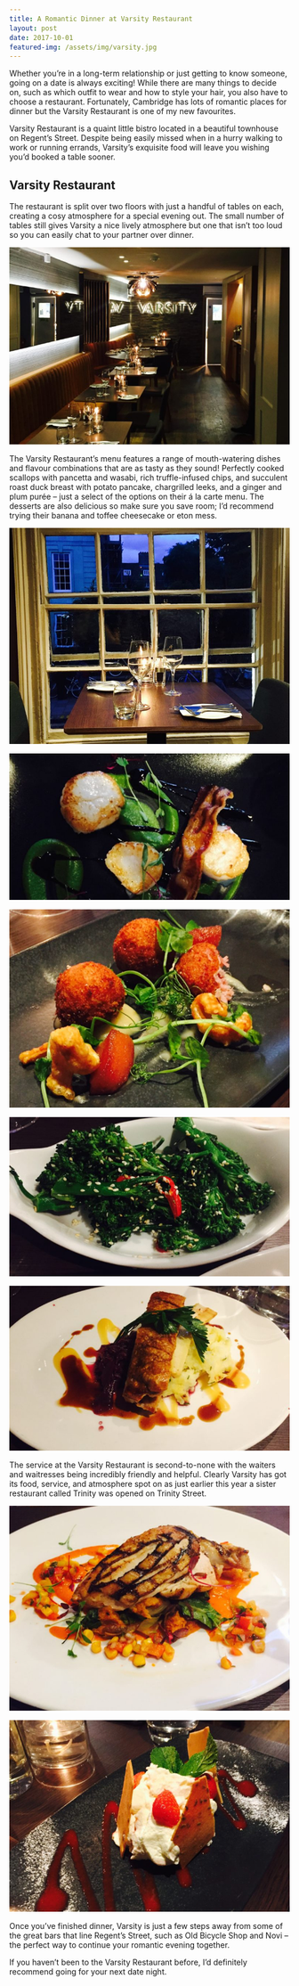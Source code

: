 ```yaml
---
title: A Romantic Dinner at Varsity Restaurant
layout: post
date: 2017-10-01
featured-img: /assets/img/varsity.jpg
---
```


Whether you’re in a long-term relationship or just getting to know someone, going on a date is always exciting! While there are many things to decide on, such as which outfit to wear and how to style your hair, you also have to choose a restaurant. Fortunately, Cambridge has lots of romantic places for dinner but the Varsity Restaurant is one of my new favourites.

Varsity Restaurant is a quaint little bistro located in a beautiful townhouse on Regent’s Street. Despite being easily missed when in a hurry walking to work or running errands, Varsity’s exquisite food will leave you wishing you’d booked a table sooner.

<h2>Varsity Restaurant</h2>

The restaurant is split over two floors with just a handful of tables on each, creating a cosy atmosphere for a special evening out. The small number of tables still gives Varsity a nice lively atmosphere but one that isn’t too loud so you can easily chat to your partner over dinner.

![Table for two at Varsity Restaurant](/assets/img/varsity1.jpg)

The Varsity Restaurant’s menu features a range of mouth-watering dishes and flavour combinations that are as tasty as they sound! Perfectly cooked scallops with pancetta and wasabi, rich truffle-infused chips, and succulent roast duck breast with potato pancake, chargrilled leeks, and a ginger and plum purée – just a select of the options on their á la carte menu. The desserts are also delicious so make sure you save room; I’d recommend trying their banana and toffee cheesecake or eton mess.

![Scallops with pancetta and wasabi](/assets/img/varsity2.jpg)

![Ham hock bon-bon](/assets/img/varsity3.jpg)

![Broccoli with chilli and sesame](/assets/img/varsity4.jpg)

![Roast pork belly with cheddar mash and apple puree](/assets/img/varsity5.jpg)

![Chicken supreme with sweetcorn](/assets/img/varsity7.jpg)

The service at the Varsity Restaurant is second-to-none with the waiters and waitresses being incredibly friendly and helpful. Clearly Varsity has got its food, service, and atmosphere spot on as just earlier this year a sister restaurant called Trinity was opened on Trinity Street.

![Eton mess with fennel biscuit](/assets/img/varsity8.jpg)

![Banana and toffee cheesecake](/assets/img/varsity9.jpg)

Once you’ve finished dinner, Varsity is just a few steps away from some of the great bars that line Regent’s Street, such as Old Bicycle Shop and Novi – the perfect way to continue your romantic evening together.

If you haven’t been to the Varsity Restaurant before, I’d definitely recommend going for your next date night.
